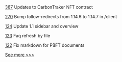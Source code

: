 
[387](https://github.com/hyperledger-labs/blockchain-carbon-accounting/pull/387) Updates to CarbonTraker NFT contract

[270](https://github.com/hyperledger/blockchain-explorer/pull/270) Bump follow-redirects from 1.14.6 to 1.14.7 in /client

[124](https://github.com/hyperledger/sawtooth-docs/pull/124) Update 1.1 sidebar and overview

[123](https://github.com/hyperledger/sawtooth-docs/pull/123) Faq refresh by file

[122](https://github.com/hyperledger/sawtooth-docs/pull/122) Fix markdown for PBFT documents


[See more >>>](https://start-here.hyperledger.org/pull-requests)
